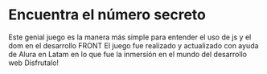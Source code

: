 <h1>Encuentra el número secreto</h1>
Este genial juego es la manera más simple para entender el uso de js y el dom en el desarrollo FRONT
El juego fue realizado y actualizado con ayuda de Alura en Latam en lo que fue la inmersión en el mundo del desarrollo web
Disfrutalo!
